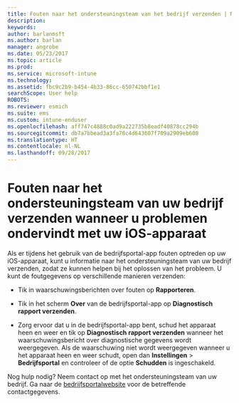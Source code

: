 ```yaml
---
title: Fouten naar het ondersteuningsteam van het bedrijf verzenden | Microsoft Docs
description: 
keywords: 
author: barlanmsft
ms.author: barlan
manager: angrobe
ms.date: 05/23/2017
ms.topic: article
ms.prod: 
ms.service: microsoft-intune
ms.technology: 
ms.assetid: fbc9c2b9-b454-4b33-86cc-650742bbf1e1
searchScope: User help
ROBOTS: 
ms.reviewer: esmich
ms.suite: ems
ms.custom: intune-enduser
ms.openlocfilehash: aff747c4888c0ad9a222735b8eadf40878cc294b
ms.sourcegitcommit: db7a7bbead3a3fa78c4d643607f709a2909eb608
ms.translationtype: HT
ms.contentlocale: nl-NL
ms.lasthandoff: 09/28/2017
---
```

# <a name="send-errors-to-your-company-support-for-issues-with-your-ios-device"></a>Fouten naar het ondersteuningsteam van uw bedrijf verzenden wanneer u problemen ondervindt met uw iOS-apparaat

Als er tijdens het gebruik van de bedrijfsportal-app fouten optreden op uw iOS-apparaat, kunt u informatie naar het ondersteuningsteam van uw bedrijf verzenden, zodat ze kunnen helpen bij het oplossen van het probleem. U kunt de foutgegevens op verschillende manieren verzenden:

-   Tik in waarschuwingsberichten over fouten op **Rapporteren**.

-   Tik in het scherm **Over** van de bedrijfsportal-app op **Diagnostisch rapport verzenden**.

-   Zorg ervoor dat u in de bedrijfsportal-app bent, schud het apparaat heen en weer en tik op **Diagnostisch rapport verzenden** wanneer het waarschuwingsbericht over diagnostische gegevens wordt weergegeven. Als de waarschuwing niet wordt weergegeven wanneer u het apparaat heen en weer schudt, open dan **Instellingen** > **Bedrijfsportal** en controleer of de optie **Schudden** is ingeschakeld.

Nog hulp nodig? Neem contact op met het ondersteuningsteam van uw bedrijf. Ga naar de [bedrijfsportalwebsite](https://portal.manage.microsoft.com) voor de betreffende contactgegevens.

